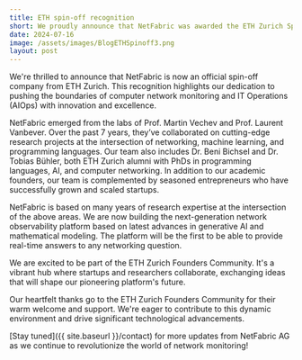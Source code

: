 ```yaml
---
title: ETH spin-off recognition
short: We proudly announce that NetFabric was awarded the ETH Zurich Spin-Off label, a new milestone in our journey.
date: 2024-07-16
image: /assets/images/BlogETHSpinoff3.png
layout: post
---
```



We're thrilled to announce that NetFabric is now an official spin-off company from ETH Zurich. This recognition highlights our dedication to pushing the boundaries of computer network monitoring and IT Operations (AIOps) with innovation and excellence.

NetFabric emerged from the labs of Prof. Martin Vechev and Prof. Laurent Vanbever. Over the past 7 years, they’ve collaborated on cutting-edge research projects at the intersection of networking, machine learning, and programming languages. Our team also includes Dr. Beni Bichsel and Dr. Tobias Bühler, both ETH Zurich alumni with PhDs in programming languages, AI, and computer networking. In addition to our academic founders, our team is complemented by seasoned entrepreneurs who have successfully grown and scaled startups.

NetFabric is based on many years of research expertise at the intersection of the above areas. We are now building the next-generation network observability platform based on latest advances in generative AI and mathematical modeling. The platform will be the first to be able to provide real-time answers to any networking question.

We are excited to be part of the ETH Zurich Founders Community. It's a vibrant hub where startups and researchers collaborate, exchanging ideas that will shape our pioneering platform's future.

Our heartfelt thanks go to the ETH Zurich Founders Community for their warm welcome and support. We're eager to contribute to this dynamic environment and drive significant technological advancements.

[Stay tuned]({{ site.baseurl }}/contact) for more updates from NetFabric AG as we continue to revolutionize the world of network monitoring!